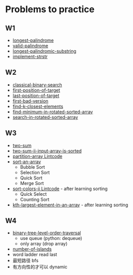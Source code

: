 # Problems to practice

## W1

- [longest-palindrome](https://www.lintcode.com/problem/longest-palindrome)
- [valid-palindrome](https://www.lintcode.com/problem/valid-palindrome)
- [longest-palindromic-substring](https://www.lintcode.com/problem/longest-palindromic-substring)
- [implement-strstr](https://www.lintcode.com/problem/implement-strstr)

## W2

- [classical-binary-search](https://www.lintcode.com/problem/classical-binary-search)
- [first-position-of-target](https://www.lintcode.com/problem/first-position-of-target/)
- [last-position-of-target](http://www.lintcode.com/problem/last-position-of-target)
- [first-bad-version](http://www.lintcode.com/problem/first-bad-version)
- [find-k-closest-elements](https://leetcode.com/problems/find-k-closest-elements/)
- [find-minimum-in-rotated-sorted-array](https://leetcode.com/problems/find-minimum-in-rotated-sorted-array/)
- [search-in-rotated-sorted-array](https://leetcode.com/problems/search-in-rotated-sorted-array/)

## W3

- [two-sum](https://leetcode.com/problems/two-sum/)
- [two-sum-ii-input-array-is-sorted](https://leetcode.com/problems/two-sum-ii-input-array-is-sorted/)
- [partition-array Lintcode](https://www.lintcode.com/problem/partition-array/description)
- [sort-an-array](https://leetcode.com/problems/sort-an-array/)
  - Bubble Sort
  - Selection Sort
  - Quick Sort
  - Merge Sort
- [sort-colors-ii Lintcode](https://www.lintcode.com/problem/sort-colors-ii/description) - after learning sorting
  - Quick Select
  - Counting Sort
- [kth-largest-element-in-an-array](https://leetcode.com/problems/kth-largest-element-in-an-array/) - after learning sorting

## W4

- [binary-tree-level-order-traversal](https://leetcode.com/problems/binary-tree-level-order-traversal/)
  - use queue (python: dequeue)
  - only array (drop array)
- [number-of-islands](https://leetcode.com/problems/number-of-islands/)
- word ladder read last
- 最短路径 bfs
- 有方向性的才可以 dynamic

